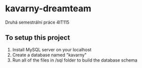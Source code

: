 # kavarny-dreamteam
Druhá semestrální práce 4IT115

## To setup this project
1. Install MySQL server on your localhost
2. Create a database named "kavarny"
3. Run all of the files in /sql folder to build the database schema
